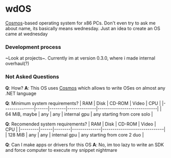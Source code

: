 # wdOS
[Cosmos](https://github.com/CosmosOS/Cosmos)-based operating system for x86 PCs. Don't even try to ask me about name, its basically means wednesday. Just an idea to create an OS came at wednesday
### Development process
~Look at projects~. Currently im at version 0.3.0, where i made internal overhaul(?)
### Not Asked Questions
**Q**: How?
**A**: This OS uses [Cosmos](https://github.com/CosmosOS/Cosmos) which allows to write OSes on almost any .NET language

**Q**: Minimum system requirements?
| RAM           | Disk | CD-ROM | Video        | CPU                         |
|---------------|------|--------|--------------|-----------------------------|
| 64 MiB, maybe | any  | any    | internal gpu | any starting from core solo |

**Q**: Recomended system requirements?
| RAM     | Disk | CD-ROM | Video        | CPU                          |
|---------|------|--------|--------------|------------------------------|
| 128 MiB | any  | any    | internal gpu | any starting from core 2 duo |

**Q**: Can I make apps or drivers for this OS
**A**: No, im too lazy to write an SDK and force computer to execute my snippet nightmare
